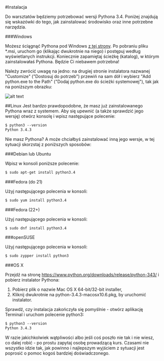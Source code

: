 #Instalacja

Do warsztatów będziemy potrzebować wersji Pythona 3.4. Poniżej znajdują się wskazówki do tego, jak zainstalować środowisko oraz inne potrzebne narzędzia.

###Windows

Możesz ściągnąć Pythona pod Windows [z tej strony](https://www.python.org/downloads/ ). Po pobraniu pliku *.msi, uruchom go (klikając dwukrotnie na niego) i postępuj według wyświetlanych instrukcji. Koniecznie zapamiętaj ścieżkę (katalog), w którym zainstalowałaś Pythona. Będzie Ci niebawem potrzebna!

Należy zwrócić uwagę na jedno: na drugiej stronie instalatora nazwanej "Customize" ("Dostosuj do potrzeb") przewiń na sam dół i wybierz "Add python.exe to the Path" ("Dodaj python.exe do ścieżki systemowej"), tak jak na poniższym obrazku:

![alt text][logo]

[logo]: https://tutorial.djangogirls.org/pl/python_installation/images/add_python_to_windows_path.png "Logo Title Text 2"

##Linux
Jest bardzo prawdopodobne, że masz już zainstalowanego Pythona wraz z systemem. Aby się upewnić (a także sprawdzić jego wersję) otwórz konsolę i wpisz następujące polecenie:
```markdown
$ python3 --version
Python 3.4.3
```
Nie masz Pythona? A może chciałbyś zainstalować inną jego wersje, w tej sytuacji skorzstaj z poniższych sposobów:

###Debian lub Ubuntu

Wpisz w konsoli poniższe polecenie:
```markdown
$ sudo apt-get install python3.4
```

###Fedora (do 21)

Użyj następującego polecenia w konsoli:
```markdown
$ sudo yum install python3.4
```
###Fedora (22+)

Użyj następującego polecenia w konsoli:
```markdown
$ sudo dnf install python3.4
```
###openSUSE

Użyj następującego polecenia w konsoli:
```markdown
$ sudo zypper install python3
```
###OS X

Przejdź na stronę https://www.python.org/downloads/release/python-343/ i pobierz instalator Pythona:

1. Pobierz plik o nazwie Mac OS X 64-bit/32-bit installer,
2. Kliknij dwukrotnie na python-3.4.3-macosx10.6.pkg, by uruchomić instalator.

Sprawdź, czy instalacja zakończyła się pomyślnie - otwórz aplikację Terminal i uruchom polecenie python3:
```markdown
$ python3 --version
Python 3.4.3
```
W razie jakichkolwiek wątpliwości albo jeśli coś poszło nie tak i nie wiesz, co dalej robić - po prostu zapytaj osobę prowadzącą kurs. Czasami nie wszystko idzie tak, jak powinno i najlepszym wyjściem z sytuacji jest poprosić o pomoc kogoś bardziej doświadczonego.
